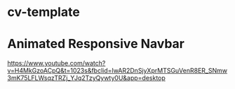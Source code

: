 # cv-template
# Animated Responsive Navbar
https://www.youtube.com/watch?v=H4MkGzoACpQ&t=1023s&fbclid=IwAR2DnSjyXprMTSGuVenR8ER_SNmw3mK75LFLWsqzTRZj_YJq2TzyQywty0U&app=desktop
